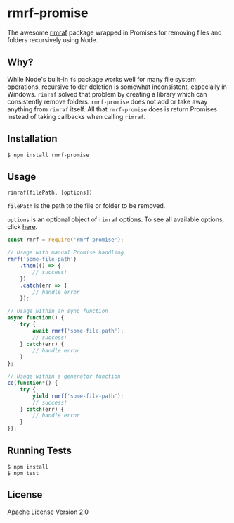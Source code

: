 # rmrf-promise
The awesome [rimraf](https://www.npmjs.com/package/rimraf) package wrapped in Promises for removing files and folders recursively using Node.

## Why?
While Node's built-in `fs` package works well for many file system operations, recursive folder deletion is somewhat inconsistent, especially in Windows. `rimraf` solved that problem by creating a library which can consistently remove folders. `rmrf-promise` does not add or take away anything from `rimraf` itself. All that `rmrf-promise` does is return Promises instead of taking callbacks when calling `rimraf`.

## Installation
```
$ npm install rmrf-promise
```

## Usage

`rimraf(filePath, [options])`

`filePath` is the path to the file or folder to be removed.

`options` is an optional object of `rimraf` options. To see all available options, click [here](https://www.npmjs.com/package/rimraf#options).

```js
const rmrf = require('rmrf-promise');

// Usage with manual Promise handling
rmrf('some-file-path')
    .then(() => {
        // success!
    })
    .catch(err => {
        // handle error
    });

// Usage within an sync function
async function() {
    try {
        await rmrf('some-file-path');
        // success!
    } catch(err) {
        // handle error
    }
};

// Usage within a generator function
co(function*() {
    try {
        yield rmrf('some-file-path');
        // success!
    } catch(err) {
        // handle error
    }
});
```

## Running Tests
```
$ npm install
$ npm test
```

## License
Apache License Version 2.0
